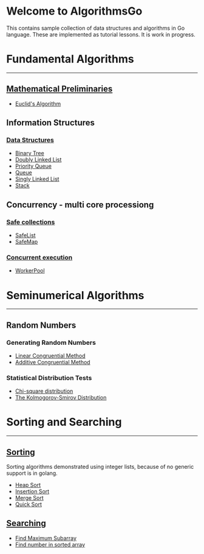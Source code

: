 # Welcome to AlgorithmsGo
This contains sample collection of data structures and algorithms in Go language. These are implemented as tutorial lessons.
It is work in progress. 

# Fundamental Algorithms
---
## [Mathematical Preliminaries](/mathematics)
  - [Euclid's Algorithm](/mathematics/euclidian.go)
## Information Structures
### [Data Structures](/datastructures)
  - [Binary Tree](/datastructures/binaryTree.go)
  - [Doubly Linked List](/datastructures/doubleLinkedList.go)
  - [Priority Queue](/datastructures/priorityQueue.go)
  - [Queue](/datastructures/queue.go)
  - [Singly Linked List](/datastructures/linkedList.go)
  - [Stack](r/datastructures/stack.go)
## Concurrency - multi core processiong
### [Safe collections](/safecollections)
  - [SafeList](/safecollections/safeList.go)
  - [SafeMap](/safecollections/safeMap.go)
### [Concurrent execution](/concurrency)
  - [WorkerPool](/concurrency/workerPool.go)
# Seminumerical Algorithms
---
## Random Numbers
### Generating Random Numbers
- [Linear Congruential Method](/random/randomgenerator.go)
- [Additive Congruential Method](/random/randomgenerator.go)
### Statistical Distribution Tests
- [Chi-square distribution](/statistics/discreteSampleSpace.go)
- [The Kolmogorov-Smirov Distribution](/statistics/continuousSampleSpace.go)

# Sorting and Searching
---
## [Sorting](/sorting)
Sorting algorithms demonstrated using integer lists, because of no generic support is in golang.
- [Heap Sort](/sorting/heapSort.go)
- [Insertion Sort](/sorting/insertionSort.go)
- [Merge Sort](/sorting/mergeSort.go)
- [Quick Sort](/sorting/quickSort.go)

## [Searching](/searching)
- [Find Maximum Subarray](/searching/findMaxSubarray.go)
- [Find number in sorted array](/searching/sortedArraySearch.go)


